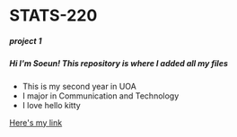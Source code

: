 # STATS-220

##### project 1
##### Hi I'm Soeun! This repository is where I added all my files
- This is my second year in UOA
- I major in Communication and Technology
- I love hello kitty

[Here's my link]()

